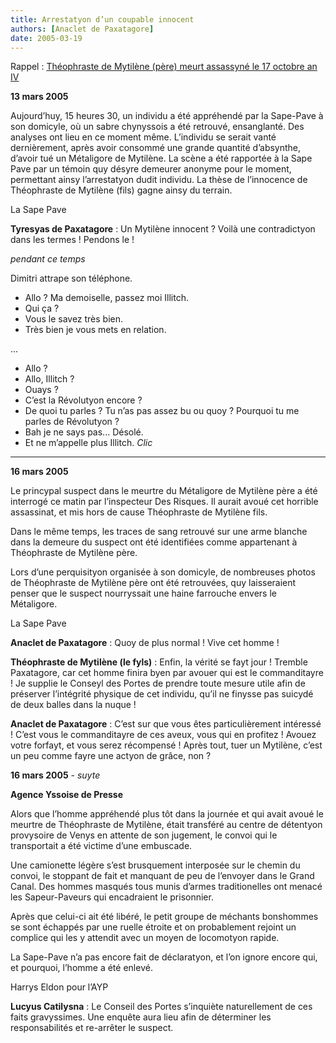 ```yaml
---
title: Arrestatyon d’un coupable innocent
authors: [Anaclet de Paxatagore]
date: 2005-03-19
---
```


Rappel : [Théophraste de Mytilène (père) meurt assassyné le 17 octobre an IV](../784)

**13 mars 2005**

Aujourd’huy, 15 heures 30, un individu a été appréhendé par la Sape-Pave à son domicyle, où un sabre chynyssois a été retrouvé, ensanglanté. Des analyses ont lieu en ce moment même. L’individu se serait vanté dernièrement, après avoir consommé une grande quantité d’absynthe, d’avoir tué un Métaligore de Mytilène. La scène a été rapportée à la Sape Pave par un témoin quy désyre demeurer anonyme pour le moment, permettant ainsy l’arrestatyon dudit individu. La thèse de l’innocence de Théophraste de Mytilène (fils) gagne ainsy du terrain.

La Sape Pave

**Tyresyas de Paxatagore** : Un Mytilène innocent ? Voilà une contradictyon dans les termes ! Pendons le !

_pendant ce temps_

Dimitri attrape son téléphone.

-  Allo ? Ma demoiselle, passez moi Illitch.
-  Qui ça ?
-  Vous le savez très bien.
-  Très bien je vous mets en relation.

...

-  Allo ?
-  Allo, Illitch ?
-  Ouays ?
-  C’est la Révolutyon encore ?
-  De quoi tu parles ? Tu n’as pas assez bu ou quoy ? Pourquoi tu me parles de Révolutyon ?
-  Bah je ne says pas... Désolé.
-  Et ne m’appelle plus Illitch. *Clic*

---

**16 mars 2005**

Le princypal suspect dans le meurtre du Métaligore de Mytilène père a été interrogé ce matin par l’inspecteur Des Risques. Il aurait avoué cet horrible assassinat, et mis hors de cause Théophraste de Mytilène fils.

Dans le même temps, les traces de sang retrouvé sur une arme blanche dans la demeure du suspect ont été identifiées comme appartenant à Théophraste de Mytilène père.

Lors d’une perquisityon organisée à son domicyle, de nombreuses photos de Théophraste de Mytilène père ont été retrouvées, quy laisseraient penser que le suspect nourryssait une haine farrouche envers le Métaligore.

La Sape Pave

**Anaclet de Paxatagore** : Quoy de plus normal ! Vive cet homme !

**Théophraste de Mytilène (le fyls)** : Enfin, la vérité se fayt jour ! Tremble Paxatagore, car cet homme finira byen par avouer qui est le commanditayre ! Je supplie le Conseyl des Portes de prendre toute mesure utile afin de préserver l’intégrité physique de cet individu, qu’il ne finysse pas suicydé de deux balles dans la nuque !

**Anaclet de Paxatagore** : C’est sur que vous êtes particulièrement intéressé ! C’est vous le commanditayre de ces aveux, vous qui en profitez ! Avouez votre forfayt, et vous serez récompensé ! Après tout, tuer un Mytilène, c’est un peu comme fayre une actyon de grâce, non ?

**16 mars 2005** - _suyte_

**Agence Yssoise de Presse**

Alors que l’homme appréhendé plus tôt dans la journée et qui avait avoué le meurtre de Théophraste de Mytilène, était transféré au centre de détentyon provysoire de Venys en attente de son jugement, le convoi qui le transportait a été victime d’une embuscade.

Une camionette légère s’est brusquement interposée sur le chemin du convoi, le stoppant de fait et manquant de peu de l’envoyer dans le Grand Canal. Des hommes masqués tous munis d’armes traditionelles ont menacé les Sapeur-Paveurs qui encadraient le prisonnier.

Après que celui-ci ait été libéré, le petit groupe de méchants bonshommes se sont échappés par une ruelle étroite et on probablement rejoint un complice qui les y attendit avec un moyen de locomotyon rapide.

La Sape-Pave n’a pas encore fait de déclaratyon, et l’on ignore encore qui, et pourquoi, l’homme a été enlevé.

Harrys Eldon pour l’AYP

**Lucyus Catilysna** : Le Conseil des Portes s’inquiète naturellement de ces faits gravyssimes. Une enquête aura lieu afin de déterminer les responsabilités et re-arrêter le suspect.